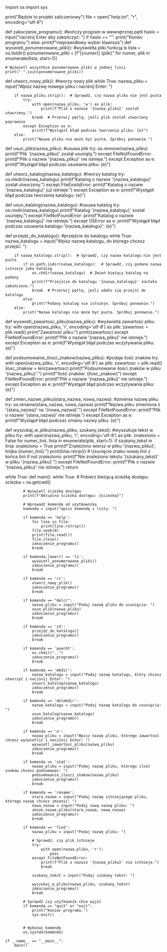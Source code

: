 import os
import sys

print("Będzie to projekt zaliczeniowy")
file = open("help.txt", "r", encoding="utf-8")

def zakoczenie_programu():                                                                        #kończy program w wewnętrznej pętli
    haslo = input("naciśnij Enter aby zakończyć: ")
    if haslo == "":
        print("Koniec programu.")
    else:
        print(f"nieprawidłowy wybór klawisza")
def wyswietl_ponumerowane_pliki():                                                                 #wyświetla pliki funkcją ls
    lista = os.listdir()
    ponumerowane_pliki = [f"[{numer}] {plik}" for numer, plik in enumerate(lista, start=1)]

    # Wyświetl wszystkie ponumerowane pliki w jednej linii
    print(" ".join(ponumerowane_pliki))

def utworz_nowy_plik():                                                                             #tworzy nowy plik
    while True:
        nazwa_pliku = input("Wpisz nazwę nowego pliku i naciśnij Enter: ")

        if nazwa_pliku.strip():  # Sprawdź, czy nazwa pliku nie jest pusta
            try:
                with open(nazwa_pliku, 'w') as plik:
                    print(f"Plik o nazwie '{nazwa_pliku}' został utworzony.")
                break  # Przerwij pętlę, jeśli plik został utworzony poprawnie
            except Exception as e:
                print(f"Wystąpił błąd podczas tworzenia pliku: {e}")
        else:
            print("Nazwa pliku nie może być pusta. Spróbuj ponownie.")

def usun_plik(nazwa_pliku):                                                                        #usuwa plik
    try:
        os.remove(nazwa_pliku)
        print(f"Plik '{nazwa_pliku}' został usunięty.")
    except FileNotFoundError:
        print(f"Plik o nazwie '{nazwa_pliku}' nie istnieje.")
    except Exception as e:
        print(f"Wystąpił błąd podczas usuwania pliku: {e}")


def utworz_katalog(nazwa_katalogu):                                                                  #tworzy katalog
    try:
        os.mkdir(nazwa_katalogu)
        print(f"Katalog o nazwie '{nazwa_katalogu}' został utworzony.")
    except FileExistsError:
        print(f"Katalog o nazwie '{nazwa_katalogu}' już istnieje.")
    except Exception as e:
        print(f"Wystąpił błąd podczas tworzenia katalogu: {e}")

def usun_katalog(nazwa_katalogu):                                                                     #usuwa katalog
    try:
        os.rmdir(nazwa_katalogu)
        print(f"Katalog '{nazwa_katalogu}' został usunięty.")
    except FileNotFoundError:
        print(f"Katalog o nazwie '{nazwa_katalogu}' nie istnieje.")
    except OSError as e:
        print(f"Wystąpił błąd podczas usuwania katalogu '{nazwa_katalogu}': {e}")


def przejdz_do_katalogu():                                                                             #przejście do katalogu
    while True:
        nazwa_katalogu = input("Wpisz nazwę katalogu, do którego chcesz przejść: ")

        if nazwa_katalogu.strip():  # Sprawdź, czy nazwa katalogu nie jest pusta
            if os.path.isdir(nazwa_katalogu):  # Sprawdź, czy podana nazwa istnieje jako katalog
                os.chdir(nazwa_katalogu)  # Zmień bieżący katalog na podany
                print(f"Przejście do katalogu '{nazwa_katalogu}' zostało zakończone.")
                break  # Przerwij pętlę, jeśli udało się przejść do katalogu
            else:
                print("Podany katalog nie istnieje. Spróbuj ponownie.")
        else:
            print("Nazwa katalogu nie może być pusta. Spróbuj ponownie.")

def wyswietl_zawartosc_pliku(nazwa_pliku):                                                              #wyświetla zawartość pliku
    try:
        with open(nazwa_pliku, 'r', encoding='utf-8') as plik:
            zawartosc = plik.read()
            print("Zawartość pliku:")
            print(zawartosc)
    except FileNotFoundError:
        print(f"Plik o nazwie '{nazwa_pliku}' nie istnieje.")
    except Exception as e:
        print(f"Wystąpił błąd podczas wczytywania pliku: {e}")

def podsumowanie_ilosci_znakow(nazwa_pliku):                                                             #podaje ilość znaków
    try:
        with open(nazwa_pliku, 'r', encoding='utf-8') as plik:
            zawartosc = plik.read()
            ilosc_znakow = len(zawartosc)
            print(f"Podsumowanie ilości znaków w pliku '{nazwa_pliku}':")
            print(f"Ilość znaków: {ilosc_znakow}")
    except FileNotFoundError:
        print(f"Plik o nazwie '{nazwa_pliku}' nie istnieje.")
    except Exception as e:
        print(f"Wystąpił błąd podczas wczytywania pliku: {e}")

def zmien_nazwe_pliku(stara_nazwa, nowa_nazwa):                                                          #zmienia nazwę pliku
    try:
        os.rename(stara_nazwa, nowa_nazwa)
        print(f"Nazwa pliku zmieniona z '{stara_nazwa}' na '{nowa_nazwa}'.")
    except FileNotFoundError:
        print(f"Plik o nazwie '{stara_nazwa}' nie istnieje.")
    except Exception as e:
        print(f"Wystąpił błąd podczas zmiany nazwy pliku: {e}")

def wyszukaj_w_pliku(nazwa_pliku, szukany_tekst):                                                        #wyszukuje tekst w pliku
    try: 
        with open(nazwa_pliku, 'r', encoding='utf-8') as plik:
            znaleziono = False
            for numer_linii, linia in enumerate(plik, start=1):
                if szukany_tekst in linia:
                    znaleziono = True
                    print(f"Znaleziono wiersz w pliku '{nazwa_pliku}', linijka {numer_linii}:")
                    print(linia.rstrip())  # Usunięcie znaku nowej linii z końca linii
            if not znaleziono:
                print(f"Nie znaleziono tekstu '{szukany_tekst}' w pliku '{nazwa_pliku}'.")
    except FileNotFoundError:
        print(f"Plik o nazwie '{nazwa_pliku}' nie istnieje.")
        return


while True:
    def main():
        while True:
            # Pobierz bieżącą ścieżkę dostępu
            sciezka = os.getcwd()

            # Wyświetl ścieżkę dostępu
            print(f"Aktualna ścieżka dostępu: {sciezka}")

            # Wprowadź komendę od użytkownika
            komenda = input("wpisz komendę z listy: ")

            if komenda == 'help':
                for line in file:
                    print(line.rstrip())
                file.seek(0)
                print(file.read())
                file.close()
                zakoczenie_programu()
                break

            if komenda.lower() == 'ls':
                wyswietl_ponumerowane_pliki()
                zakoczenie_programu()
                break

            if komenda == 'cr':
                utworz_nowy_plik()
                zakoczenie_programu()
                break

            if komenda == "delcr":
                nazwa_pliku = input("Podaj nazwę pliku do usunięcia: ")
                usun_plik(nazwa_pliku)
                zakoczenie_programu()
                break

            if komenda == 'cd':
                przejdz_do_katalogu()
                zakoczenie_programu()
                break

            if komenda == 'powrót':
                os.chdir("..")
                zakoczenie_programu()
                break

            if komenda == 'mkdir':
                nazwa_katalogu = input("Podaj nazwę katalogu, który chcesz utworzyć i naciśnij Enter: ")
                utworz_katalog(nazwa_katalogu)
                zakoczenie_programu()
                break

            if komenda == 'delmkdir':
                nazwa_katalogu = input("Podaj nazwę katalogu do usunięcia: ")
                usun_katalog(nazwa_katalogu)
                zakoczenie_programu()
                break

            if komenda == 'o':
                nazwa_pliku = input("Wpisz nazwę pliku, którego zawartość chcesz wyświetlić i naciśnij Enter: ")
                wyswietl_zawartosc_pliku(nazwa_pliku)
                zakoczenie_programu()
                break

            if komenda == 'stat':
                nazwa_pliku = input("Podaj nazwę pliku, którego ilość znaków chcesz podsumować: ")
                podsumowanie_ilosci_znakow(nazwa_pliku)
                zakoczenie_programu()
                break

            if komenda == 'rename':
                stara_nazwa = input("Podaj nazwę istniejącego pliku, którego nazwę chcesz zmienić: ")
                nowa_nazwa = input("Podaj nową nazwę pliku: ")
                zmien_nazwe_pliku(stara_nazwa, nowa_nazwa)
                zakoczenie_programu()
                break

            if komenda == 'find':
                nazwa_pliku = input("Podaj nazwę pliku: ")

                # Sprawdź, czy plik istnieje
                try:
                    with open(nazwa_pliku, 'r'):
                        pass
                except FileNotFoundError:
                    print(f"Plik o nazwie '{nazwa_pliku}' nie istnieje.")
                    break

                szukany_tekst = input("Podaj szukany tekst: ")

                wyszukaj_w_pliku(nazwa_pliku, szukany_tekst)
                zakoczenie_programu()
                break

            # Sprawdź czy użytkownik chce wyjść
            if komenda == "quit" or "exit":
                print("Koniec programu.")
                sys.exit()


            # Wykonaj komendę
            os.system(komenda)

    if __name__ == "__main__":
        main()
